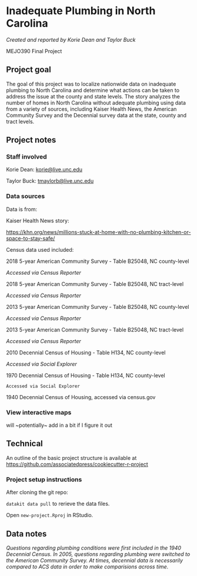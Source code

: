 # Inadequate Plumbing in North Carolina

*Created and reported by Korie Dean and Taylor Buck*

MEJO390 Final Project

## Project goal

The goal of this project was to localize nationwide data on inadequate plumbing to North Carolina and determine what actions can be taken to address the issue at the county and state levels. The story analyzes the number of homes in North Carolina without adequate plumbing using data from a variety of sources, including Kaiser Health News, the American Community Survey and the Decennial survey data at the state, county and tract levels.

## Project notes

### Staff involved

Korie Dean: korie@live.unc.edu

Taylor Buck: tmaylorb@live.unc.edu

### Data sources
Data is from:

  Kaiser Health News story:
  
  https://khn.org/news/millions-stuck-at-home-with-no-plumbing-kitchen-or-space-to-stay-safe/


Census data used included:

  2018 5-year American Community Survey - Table B25048, NC county-level
  
  *Accessed via Census Reporter*
  
  2018 5-year American Community Survey - Table B25048, NC tract-level
  
  *Accessed via Census Reporter*
  
  2013 5-year American Community Survey - Table B25048, NC county-level
  
  *Accessed via Census Reporter*
  
  2013 5-year American Community Survey - Table B25048, NC tract-level
  
  *Accessed via Census Reporter*
  
  2010 Decennial Census of Housing - Table H134, NC county-level
  
  *Accessed via Social Explorer*
  
  1970 Decennial Census of Housing - Table H134, NC county-level
  
    Accessed via Social Explorer
  
  1940 Decennial Census of Housing, accessed via census.gov
  
### View interactive maps
will ~potentially~ add in a bit if I figure it out
  
## Technical

An outline of the basic project structure is available at https://github.com/associatedpress/cookiecutter-r-project

### Project setup instructions

After cloning the git repo:

`datakit data pull` to rerieve the data files.

Open `new-project.Rproj` in RStudio.

## Data notes

*Questions regarding plumbing conditions were first included in the 1940 Decennial Census. In 2005, questions regarding plumbing were switched to the American Community Survey. At times, decennial data is necessarily compared to ACS data in order to make comparisions across time.*
